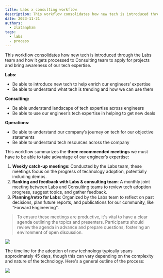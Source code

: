 ```yaml
---
title: Labs x consulting workflow
description: This workflow consolidates how new tech is introduced through the Labs team and how it gets processed to Consulting team to apply for projects and bring awareness of our tech expertise.
date: 2023-11-21
authors:
  - zlatanpham
tags:
  - labs
  - process
---
```


This workflow consolidates how new tech is introduced through the Labs team and how it gets processed to Consulting team to apply for projects and bring awareness of our tech expertise.

**Labs:**

- Be able to introduce new tech to help enrich our engineers’ expertise
- Be able to understand what tech is trending and how we can use them

**Consulting:**

- Be able understand landscape of tech expertise across engineers
- Be able to use our engineer’s tech expertise in helping to get new deals

**Operations:**

- Be able to understand our company’s journey on tech for our objective statements
- Be able to understand tech resources across the company

This workflow summarizes the **three recommended meetings** we must have to be able to take advantage of our engineer’s expertise:

1. **Weekly catch-up meetings**: Conducted by the Labs team, these meetings focus on the progress of technology adoption, potentially including demos.
2. **Ranking and feedback with Labs & consulting team**: A monthly joint meeting between Labs and Consulting teams to review tech adoption progress, suggest topics, and gather feedback.
3. **Planning/retro for Labs**: Organized by the Labs team to reflect on past decisions, plan future reports, and publications for our community, like "Forward Engineering".

> To ensure these meetings are productive, it's vital to have a clear agenda outlining the topics and presenters. Participants should review the agenda in advance and prepare questions, fostering an environment of open discussion.

![](assets/labs-x-consulting-workflow-20231121174237957.webp)

The timeline for the adoption of new technology typically spans approximately 45 days, though this can vary depending on the complexity and nature of the technology. Here's a general outline of the process:

![](assets/labs-x-consulting-workflow_labs-topic-timeline-20231121174237957.webp)

